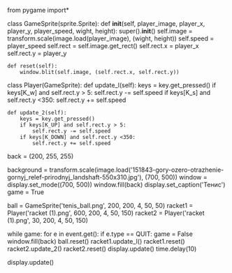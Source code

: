 from pygame import*


class GameSprite(sprite.Sprite):
    def __init__(self, player_image, player_x, player_y, player_speed, wight, height):
        super().__init__()
        self.image = transform.scale(image.load(player_image), (wight, height))
        self.speed = player_speed
        self.rect = self.image.get_rect()
        self.rect.x = player_x
        self.rect.y = player_y

    def reset(self):
        window.blit(self.image, (self.rect.x, self.rect.y))


class Player(GameSprite):
    def update_l(self):
        keys = key.get_pressed()
        if keys[K_w] and self.rect.y > 5:
            self.rect.y -= self.speed
        if keys[K_s] and self.rect.y <350:
            self.rect.y += self.speed

    def update_2(self):
        keys = key.get_pressed()
        if keys[K_UP] and self.rect.y > 5:
            self.rect.y -= self.speed
        if keys[K_DOWN] and self.rect.y <350:
            self.rect.y += self.speed



back = (200, 255, 255)

background = transform.scale(image.load('151843-gory-ozero-otrazhenie-gornyj_relef-prirodnyj_landshaft-550x310.jpg'), (700, 500))
window = display.set_mode((700, 500))
window.fill(back)
display.set_caption('Тенис')
game = True

ball = GameSprite('tenis_ball.png', 200, 200, 4, 50, 50)
racket1 = Player('racket (1).png', 600, 200, 4, 50, 150)
racket2 = Player('racket (1).png', 30, 200, 4, 50, 150)

while game:
    for e in event.get():
        if e.type == QUIT:
            game = False
    window.fill(back)
    ball.reset()
    racket1.update_l()
    racket1.reset()
    racket2.update_2()
    racket2.reset()
    display.update()
    time.delay(10)


display.update()
